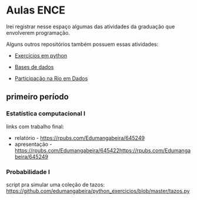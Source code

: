 # Aulas ENCE

Irei registrar nesse espaço algumas das atividades da graduação que envolverem programação.

Alguns outros repositórios também possuem essas atividades:

- [Exercícios em python](https://github.com/edumangabeira/python_exercicios)

- [Bases de dados](https://github.com/edumangabeira/DataEngineering)

- [Participação na Rio em Dados](https://github.com/redcovid19/RioDadosBases)

## primeiro período

### Estatística computacional I

links com trabalho final:

- relatório - https://rpubs.com/Edumangabeira/645249
- apresentação - https://rpubs.com/Edumangabeira/645422https://rpubs.com/Edumangabeira/645249

### Probabilidade I

script pra simular uma coleção de tazos: https://github.com/edumangabeira/python_exercicios/blob/master/tazos.py


